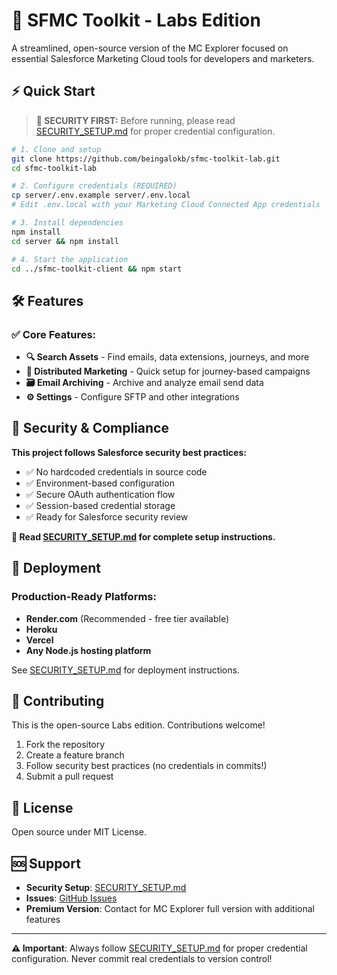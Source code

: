 # 🧪 SFMC Toolkit - Labs Edition

A streamlined, open-source version of the MC Explorer focused on essential Salesforce Marketing Cloud tools for developers and marketers.

## ⚡ Quick Start

> **🔐 SECURITY FIRST:** Before running, please read [SECURITY_SETUP.md](./SECURITY_SETUP.md) for proper credential configuration.

```bash
# 1. Clone and setup
git clone https://github.com/beingalokb/sfmc-toolkit-lab.git
cd sfmc-toolkit-lab

# 2. Configure credentials (REQUIRED)
cp server/.env.example server/.env.local
# Edit .env.local with your Marketing Cloud Connected App credentials

# 3. Install dependencies
npm install
cd server && npm install

# 4. Start the application
cd ../sfmc-toolkit-client && npm start
```

## 🛠️ Features

### ✅ **Core Features:**
- **🔍 Search Assets** - Find emails, data extensions, journeys, and more
- **📧 Distributed Marketing** - Quick setup for journey-based campaigns  
- **🗃️ Email Archiving** - Archive and analyze email send data
- **⚙️ Settings** - Configure SFTP and other integrations

## 🔐 Security & Compliance

**This project follows Salesforce security best practices:**
- ✅ No hardcoded credentials in source code
- ✅ Environment-based configuration
- ✅ Secure OAuth authentication flow
- ✅ Session-based credential storage
- ✅ Ready for Salesforce security review

**📖 Read [SECURITY_SETUP.md](./SECURITY_SETUP.md) for complete setup instructions.**

## 🚀 Deployment

### Production-Ready Platforms:
- **Render.com** (Recommended - free tier available)
- **Heroku** 
- **Vercel**
- **Any Node.js hosting platform**

See [SECURITY_SETUP.md](./SECURITY_SETUP.md) for deployment instructions.

## 🤝 Contributing

This is the open-source Labs edition. Contributions welcome!

1. Fork the repository
2. Create a feature branch
3. Follow security best practices (no credentials in commits!)
4. Submit a pull request

## 📄 License

Open source under MIT License.

## 🆘 Support

- **Security Setup**: [SECURITY_SETUP.md](./SECURITY_SETUP.md)
- **Issues**: [GitHub Issues](https://github.com/beingalokb/sfmc-toolkit-lab/issues)
- **Premium Version**: Contact for MC Explorer full version with additional features

---

**⚠️ Important**: Always follow [SECURITY_SETUP.md](./SECURITY_SETUP.md) for proper credential configuration. Never commit real credentials to version control!